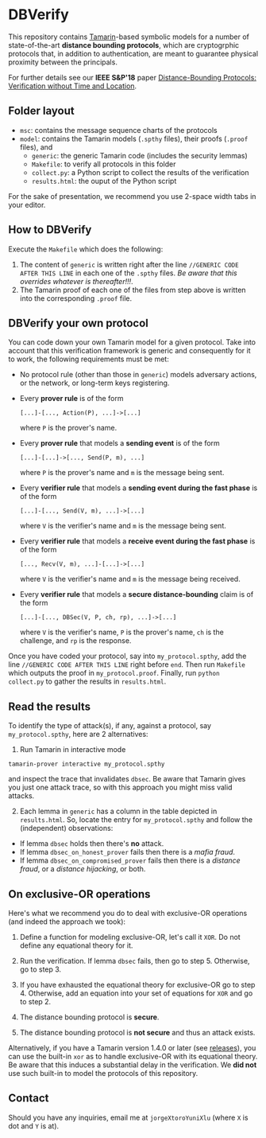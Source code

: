 # DBVerify

This repository contains [Tamarin](https://tamarin-prover.github.io/)-based symbolic models for a number of state-of-the-art **distance bounding protocols**, which are cryptogrphic protocols that, in addition to authentication, are meant to guarantee physical proximity between the principals.

For further details see our **IEEE S\&P'18** paper [Distance-Bounding Protocols: Verification without Time and Location](https://drive.google.com/file/d/1VtMDUKLYr8BTgKy8aSjLG-UBS8VcKcuR/view).

## Folder layout
* ```msc```: contains the message sequence charts of the protocols
* ```model```: contains the Tamarin models (```.spthy``` files), their proofs (```.proof``` files), and
  * ```generic```: the generic Tamarin code (includes the security lemmas)
  * ```Makefile```: to verify all protocols in this folder
  * ```collect.py```: a Python script to collect the results of the verification
  * ```results.html```: the ouput of the Python script

For the sake of presentation, we recommend you use 2-space width tabs in your editor.

## How to DBVerify
Execute the ```Makefile``` which does the following:

1. The content of ```generic``` is written right after the line ```//GENERIC CODE AFTER THIS LINE``` in each one of the ```.spthy``` files. *Be aware that this overrides whatever is thereafter!!!*.
2. The Tamarin proof of each one of the files from step above is written into the corresponding ```.proof``` file.

## DBVerify your own protocol

You can code down your own Tamarin model for a given protocol. Take into account that this verification framework is generic and consequently for it to work, the following requirements must be met:

* No protocol rule (other than those in ```generic```) models adversary actions, or the network, or long-term keys registering.
* Every **prover rule** is of the form
  ```
  [...]-[..., Action(P), ...]->[...]
  ```
  where ```P``` is the prover's name.
* Every **prover rule** that models a **sending event** is of the form
  ```
  [...]-[...]->[..., Send(P, m), ...]
  ```
  where ```P``` is the prover's name and ```m``` is the message being sent.
* Every **verifier rule** that models a **sending event during the fast phase** is of the form
   ```
   [...]-[..., Send(V, m), ...]->[...]
   ```
   where ```V``` is the verifier's name and ```m``` is the message being sent.
* Every **verifier rule** that models a **receive event during the fast phase** is of the form
   ```
   [..., Recv(V, m), ...]-[...]->[...]
   ```
   where ```V``` is the verifier's name and ```m``` is the message being received.
   
* Every **verifier rule** that models a **secure distance-bounding** claim is of the form
  ```
  [...]-[..., DBSec(V, P, ch, rp), ...]->[...]
  ```
  where ```V``` is the verifier's name, ```P``` is the prover's name, ```ch``` is the challenge, and ```rp``` is the response.

Once you have coded your protocol, say into ```my_protocol.spthy```, add the line ```//GENERIC CODE AFTER THIS LINE``` right before ```end```. Then run ```Makefile``` which outputs the proof in ```my_protocol.proof```. Finally, run ```python collect.py``` to gather the results in ```results.html```. 

## Read the results

To identify the type of attack(s), if any, against a protocol, say ```my_protocol.spthy```, here are 2 alternatives:

1. Run Tamarin in interactive mode 
```
tamarin-prover interactive my_protocol.spthy
```
and inspect the trace that invalidates ```dbsec```. Be aware that Tamarin gives you just one attack trace, so with this approach you might miss valid attacks.

2. Each lemma in ```generic``` has a column in the table depicted in ```results.html```. So, locate the entry for ```my_protocol.spthy``` and follow the (independent) observations:
* If lemma ```dbsec``` holds then there's **no** attack.
* If lemma ```dbsec_on_honest_prover``` fails then there is a *mafia fraud*.
* If lemma ```dbsec_on_compromised_prover``` fails then there is a *distance fraud*, or a *distance hijacking*, or both.

## On exclusive-OR operations

Here's what we recommend you do to deal with exclusive-OR operations (and indeed the approach we took):

1. Define a function for modeling exclusive-OR, let's call it ```XOR```. Do not define any equational theory for it.

2. Run the verification. If lemma ```dbsec``` fails, then go to step 5. Otherwise, go to step 3.

3. If you have exhausted the equational theory for exclusive-OR go to step 4. Otherwise, add an equation into your set of equations for ```XOR``` and go to step 2.

4. The distance bounding protocol is **secure**.

5. The distance bounding protocol is **not secure** and thus an attack exists.

Alternatively, if you have a Tamarin version 1.4.0 or later (see [releases](https://github.com/tamarin-prover/tamarin-prover/releases)), you can use the built-in ```xor``` as to handle exclusive-OR with its equational theory. Be aware that this induces a substantial delay in the verification. We **did not** use such built-in to model the protocols of this repository.

## Contact

Should you have any inquiries, email me at ```jorgeXtoroYuniXlu``` (where ```X``` is dot and ```Y``` is at).


